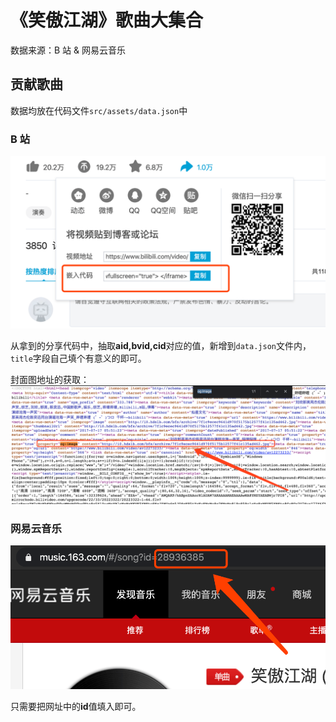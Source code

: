 # 《笑傲江湖》歌曲大集合

数据来源：B 站 & 网易云音乐

## 贡献歌曲

数据均放在代码文件`src/assets/data.json`中

### B 站

![如何从B站添加](add.b.png)

从拿到的分享代码中，抽取**aid,bvid,cid**对应的值，新增到`data.json`文件内，`title`字段自己填个有意义的即可。

封面图地址的获取：
![获取封面图地址](add.b.cover.png)

### 网易云音乐

![如何从网易云音乐添加](add.netease.png)

只需要把网址中的**id**值填入即可。
